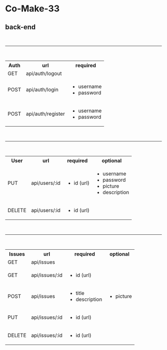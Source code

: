 # Co-Make-33

## back-end

<br/>

---

<br/>
<table>
  <tbody>
    <tr>
      <th>Auth</th>
      <th >url</th>
      <th >required</th>
    </tr>
    <tr>
      <td>GET</td>
      <td >api/auth/logout</td>
      <td ></td>
    </tr>
    <tr>
      <td>POST</td>
      <td >api/auth/login</td>
      <td >
        <ul>
          <li>username</li>
          <li>password</li>
        </ul>
      </td>
    </tr>
    <tr>
      <td>POST</td>
      <td >api/auth/register</td>
      <td >
        <ul>
          <li>username</li>
          <li>password</li>
        </ul>
      </td>
    </tr>
  </tbody>
</table>
<br/>

---

<br/>
<table>
  <tbody>
    <tr>
      <th>User</th>
      <th >url</th>
      <th >required</th>
      <th >optional</th>
    </tr>
    <tr>
      <td>PUT</td>
      <td >api/users/:id</td>
      <td >
        <ul>
          <li>id (url)</li>
        </ul>
      </td>
      <td>
        <ul>
          <li>username</li>
          <li>password</li>
          <li>picture</li>
          <li>description</li>
        </ul>
      </td>
    </tr>
    <tr>
      <td>DELETE</td>
      <td >api/users/:id</td>
      <td >
        <ul>
          <li>id (url)</li>
        </ul>
      </td>
      <td >
      </td>
    </tr>
  </tbody>
</table>
<br/>

---

<br/>
<table>
  <tbody>
    <tr>
      <th>Issues</th>
      <th >url</th>
      <th >required</th>
      <th >optional</th>
    </tr>
    <tr>
      <td>GET</td>
      <td >api/issues</td>
      <td >
      </td>
      <td>
      </td>
    </tr>
    <tr>
      <td>GET</td>
      <td >api/issues/:id</td>
      <td >
        <ul>
          <li>id (url)</li>
        </ul>
      </td>
      <td >
      </td>
    </tr>
    <tr>
      <td>POST</td>
      <td >api/issues</td>
      <td>
        <ul>
          <li>title</li>
          <li>description</li>
        </ul>
      </td>
      <td> 
        <ul>
          <li>picture</li>
        </ul>
      </td>
    </tr>
    <tr>
      <td>PUT</td>
      <td >api/issues/:id</td>
      <td >
        <ul>
          <li>id (url)</li>
        </ul>
      </td>
      <td >
      </td>
    </tr>
    <tr>
      <td>DELETE</td>
      <td >api/issues/:id</td>
      <td >
        <ul>
          <li>id (url)</li>
        </ul>
      </td>
      <td >
      </td>
    </tr>
  </tbody>
</table>
